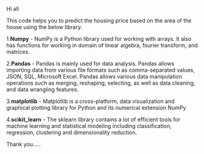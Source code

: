 Hi all

This code helps you to predict the housing price based on the area of the house using the below library.

1.**Numpy** - NumPy is a Python library used for working with arrays. It also has functions for working in domain of linear algebra, fourier transform, and matrices.


2.**Pandas** - Pandas is mainly used for data analysis. Pandas allows importing data from various file formats such as comma-separated values, JSON, SQL, Microsoft Excel. 
  Pandas allows various data manipulation operations such as merging, reshaping, selecting, as well as data cleaning, and data wrangling features.


3.**matplotlib** - Matplotlib is a cross-platform, data visualization and graphical plotting library for Python and its numerical extension NumPy


4.**scikit_learn** - The sklearn library contains a lot of efficient tools for machine learning and statistical modeling including classification, regression, clustering and dimensionality reduction.

Thank you.....
